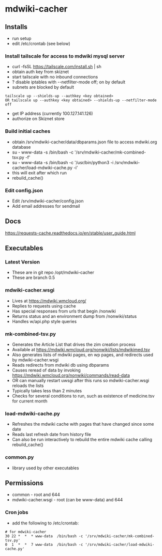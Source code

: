 # mdwiki-cacher

## Installs
- run setup
- edit /etc/crontab (see below)

### Install tailscale for access to mdwiki mysql server
- curl -fsSL https://tailscale.com/install.sh | sh
- obtain auth key from skiznet
- start tailscale with no inbound connections
- ? disable iptables with --netfilter-mode off; on by default
- subnets are blocked by default

```
tailscale up --shields-up --authkey <key obtained>
OR tailscale up --authkey <key obtained> --shields-up --netfilter-mode off

```
- get IP address (currently 100.127.141.126)
- authorize on Skiznet store

### Build initial caches
- obtain /srv/mdwiki-cacher/data/dbparams.json file to access mdwiki.org database
- su - www-data -s /bin/bash -c '/srv/mdwiki-cacher/mk-combined-tsv.py -f'
- su - www-data -s /bin/bash -c '/usr/bin/python3 -i /srv/mdwiki-cacher/load-mdwiki-cache.py -i'
- this will exit after which run
- rebuild_cache()

### Edit config.json
- Edit /srv/mdwiki-cacher/config.json
- Add email addresses for sendmail

## Docs

https://requests-cache.readthedocs.io/en/stable/user_guide.html

## Executables

### Latest Version
- These are in git repo /opt/mdwiki-cacher
- These are branch 0.5

### mdwiki-cacher.wsgi
- Lives at https://mdwiki.wmcloud.org/
- Replies to requests using cache
- Has special responses from urls that begin /nonwiki
- Returns status and an environment dump from /nonwiki/status
- Handles w/api.php style queries

### mk-combined-tsv.py
- Generates the Article List that drives the zim creation process
- Available at https://mdwiki.wmcloud.org/nonwiki/lists/mdwikimed.tsv
- Also generates lists of mdwiki pages, en wp pages, and redirects used by mdwiki-cacher.wsgi
- Reads redirects from mdwiki db using dbparams
- Causes reread of data by invoking https://mdwiki.wmcloud.org/nonwiki/commands/read-data
- OR can manually restart uwsgi after this runs so mdwiki-cacher.wsgi reloads the lists
- Typically takes less than 2 minutes
- Checks for several conditions to run, such as existence of medicine.tsv for current month

### load-mdwiki-cache.py
- Refreshes the mdwiki cache with pages that have changed since some date
- Reads last refresh date from history file
- Can also be run interactively to rebuild the entire mdwiki cache calling rebuild_cache()

### common.py
- library used by other executables

## Permissions
- common - root and 644
- mdwiki-cacher.wsgi  - root (can be www-data) and 644

### Cron jobs
- add the following to /etc/crontab:

```
# for mdwiki-cacher
30 22 *  *  * www-data  /bin/bash -c '/srv/mdwiki-cacher/mk-combined-tsv.py'
0  1  *  *  7 www-data  /bin/bash -c '/srv/mdwiki-cacher/load-mdwiki-cache.py'
```
